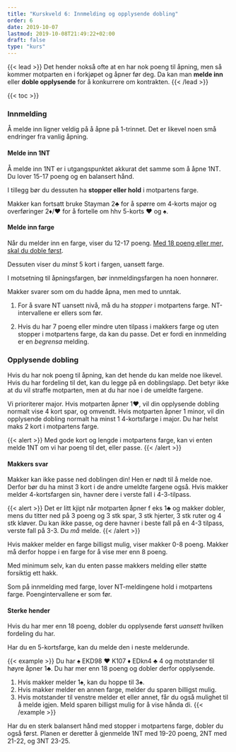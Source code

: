 ```yaml
---
title: "Kurskveld 6: Innmelding og opplysende dobling"
order: 6
date: 2019-10-07
lastmod: 2019-10-08T21:49:22+02:00
draft: false
type: "kurs"
---
```

{{< lead >}}
Det hender nokså ofte at en har nok poeng til åpning, men så kommer motparten en i forkjøpet og åpner før deg.
Da kan man **melde inn** eller **doble opplysende** for å konkurrere om kontrakten.
{{< /lead >}}

{{< toc >}}

### Innmelding

Å melde inn ligner veldig på å åpne på 1-trinnet.
Det er likevel noen små endringer fra vanlig åpning.

#### Melde inn 1NT
Å melde inn 1NT er i utgangspunktet akkurat det samme som å åpne 1NT.
Du lover 15-17 poeng og en balansert hånd.

I tillegg bør du dessuten ha **stopper eller hold** i motpartens farge.

Makker kan fortsatt bruke Stayman 2:clubs: for å spørre om 4-korts major og overføringer 2:diamonds:/:hearts: for å fortelle om hhv 5-korts :hearts: og :spades:.

#### Melde inn farge
Når du melder inn en farge, viser du 12-17 poeng. [Med 18 poeng eller mer, skal du doble først](http://localhost:1313/6-innmeldinger-og-opplysende-dobling/#opplysende-dobling).

Dessuten viser du _minst_ 5 kort i fargen, uansett farge.

I motsetning til åpningsfargen, bør innmeldingsfargen ha noen honnører.

Makker svarer som om du hadde åpna, men med to unntak.

1. For å svare NT uansett nivå, må du ha _stopper_ i motpartens farge. NT-intervallene er ellers som før.

2. Hvis du har 7 poeng eller mindre uten tilpass i makkers farge og uten stopper i motpartens farge, da kan du passe.
Det er fordi en innmelding er en _begrensa_ melding.

### Opplysende dobling
Hvis du har nok poeng til åpning, kan det hende du kan melde noe likevel.
Hvis du har fordeling til det, kan du legge på en doblingslapp.
Det betyr ikke at du vil straffe motparten, men at du har noe i de umeldte fargene.

Vi prioriterer major.
Hvis motparten åpner 1:hearts:, vil din opplysende dobling normalt vise 4 kort spar, og omvendt.
Hvis motparten åpner 1 minor, vil din opplysende dobling normalt ha minst 1 4-kortsfarge i major.
Du har helst maks 2 kort i motpartens farge.

{{< alert >}}
Med gode kort og lengde i motpartens farge, kan vi enten melde 1NT om vi har poeng til det, eller passe.
{{< /alert >}}

#### Makkers svar

Makker kan ikke passe ned doblingen din!
Hen er nødt til å melde noe.
Derfor bør du ha minst 3 kort i de andre umeldte fargene også.
Hvis makker melder 4-kortsfargen sin, havner dere i verste fall i 4-3-tilpass.

{{< alert >}}
Det er litt kjipt når motparten åpner f eks 1:clubs: og makker dobler, mens du titter ned på 3 poeng og 3 stk spar, 3 stk hjerter, 3 stk ruter og 4 stk kløver.
Du kan ikke passe, og dere havner i beste fall på en 4-3 tilpass, verste fall på 3-3.
Du _må_ melde.
{{< /alert >}}

Hvis makker melder en farge billigst mulig, viser makker 0-8 poeng.
Makker må derfor hoppe i en farge for å vise mer enn 8 poeng.

Med minimum selv, kan du enten passe makkers melding eller støtte forsiktig ett hakk.

Som på innmelding med farge, lover NT-meldingene hold i motpartens farge.
Poengintervallene er som før.

#### Sterke hender
Hvis du har mer enn 18 poeng, dobler du opplysende først _uansett_ hvilken fordeling du har.

Har du en 5-kortsfarge, kan du melde den i neste melderunde.

{{< example >}}
Du har :spades: EKD98 :hearts: K107 :diamonds: EDkn4 :clubs: 4 og motstander til høyre åpner 1:clubs:.
Du har mer enn 18 poeng og dobler derfor opplysende.

1. Hvis makker melder 1:spades:, kan du hoppe til 3:spades:.
2. Hvis makker melder en annen farge, melder du sparen billigst mulig.
3. Hvis motstander til venstre melder et eller annet, får du også mulighet til å melde igjen. Meld sparen billigst mulig for å vise hånda di.
{{< /example >}}

Har du en sterk balansert hånd med stopper i motpartens farge, dobler du også først.
Planen er deretter å gjenmelde 1NT med 19-20 poeng, 2NT med 21-22, og 3NT 23-25.
